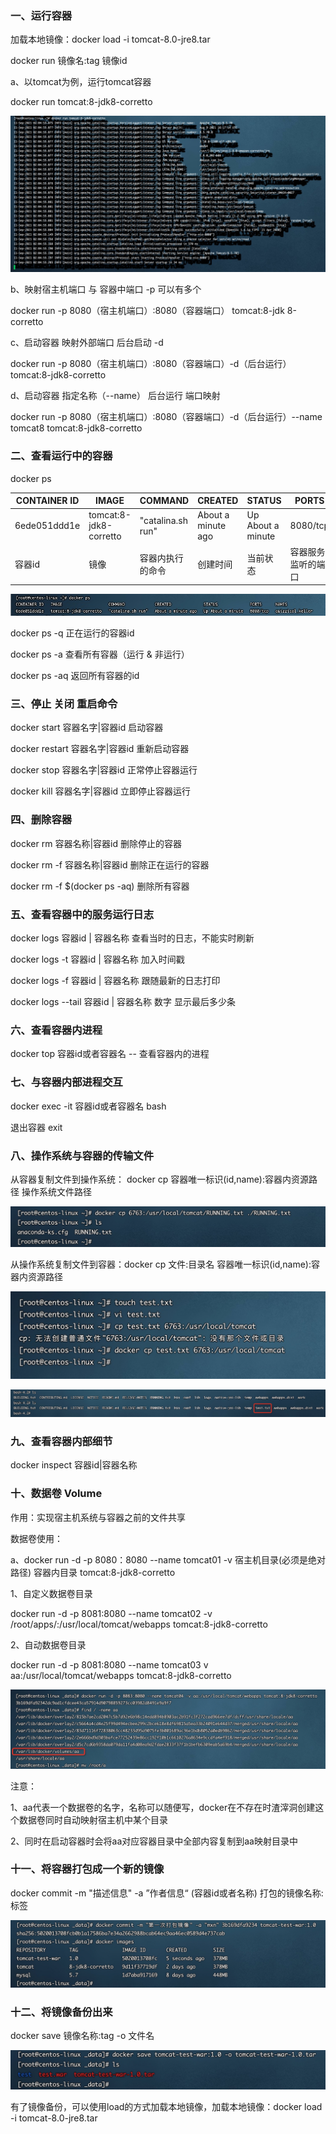 ### 一、运行容器

加载本地镜像：docker load -i tomcat-8.0-jre8.tar

docker run 镜像名:tag 镜像id

a、以tomcat为例，运行tomcat容器

docker run tomcat:8-jdk8-corretto

![image-20210911100534396](./images/image-20210911100534396.png)

b、映射宿主机端口 与 容器中端口 -p 可以有多个

docker run -p 8080（宿主机端口）:8080（容器端口） tomcat:8-jdk 8-corretto 

c、启动容器 映射外部端口 后台启动 -d

docker run -p 8080（宿主机端口）:8080（容器端口）-d（后台运行）  tomcat:8-jdk8-corretto 

d、启动容器 指定名称（--name） 后台运行 端口映射

docker run -p 8080（宿主机端口）:8080（容器端口）-d（后台运行）--name tomcat8  tomcat:8-jdk8-corretto 

### 二、查看运行中的容器

docker ps

| CONTAINER ID | IMAGE                  | COMMAND           | CREATED            | STATUS            | PORTS              | NAMES            |
| ------------ | ---------------------- | ----------------- | ------------------ | ----------------- | ------------------ | ---------------- |
| 6ede051ddd1e | tomcat:8-jdk8-corretto | "catalina.sh run" | About a minute ago | Up About a minute | 8080/tcp           | quizzical_keller |
| 容器id       | 镜像                   | 容器内执行的命令  | 创建时间           | 当前状态          | 容器服务监听的端口 | 容器名称         |

![image-20210911100844006](./images/image-20210911100844006.png)

docker ps -q 正在运行的容器id

docker ps -a 查看所有容器（运行 & 非运行）

docker ps -aq 返回所有容器的id

### 三、停止 关闭 重启命令

docker start 容器名字|容器id 启动容器

docker restart 容器名字|容器id 重新启动容器

docker stop 容器名字|容器id 正常停止容器运行

docker kill 容器名字|容器id 立即停止容器运行

### 四、删除容器

docker rm 容器名称|容器id 	删除停止的容器

docker rm -f 容器名称|容器id 	删除正在运行的容器

docker rm -f $(docker ps -aq)    删除所有容器

### 五、查看容器中的服务运行日志

docker logs 容器id | 容器名称      查看当时的日志，不能实时刷新

docker logs -t 容器id | 容器名称 加入时间戳

docker logs -f 容器id | 容器名称 跟随最新的日志打印

docker logs --tail 容器id | 容器名称 数字 显示最后多少条

### 六、查看容器内进程

docker top 容器id或者容器名  -- 查看容器内的进程

### 七、与容器内部进程交互

docker exec -it 容器id或者容器名 bash

退出容器 exit

### 八、操作系统与容器的传输文件

从容器复制文件到操作系统： docker cp 容器唯一标识(id,name):容器内资源路径 操作系统文件路径 

![image-20210913092416210](./images/image-20210913092416210.png)

从操作系统复制文件到容器：docker cp 文件:目录名 容器唯一标识(id,name):容器内资源路径

![image-20210913092927274](./images/image-20210913092927274.png)

![image-20210913092958022](./images/image-20210913092958022.png)

### 九、查看容器内部细节

docker inspect 容器id|容器名称

### 十、数据卷 Volume

作用：实现宿主机系统与容器之前的文件共享

数据卷使用：

a、docker run -d -p 8080：8080 --name tomcat01 -v 宿主机目录(必须是绝对路径) 容器内目录 tomcat:8-jdk8-corretto 

1、自定义数据卷目录

docker run -d -p 8081:8080 --name tomcat02 -v /root/apps/:/usr/local/tomcat/webapps tomcat:8-jdk8-corretto 

2、自动数据卷目录

docker run -d -p 8081:8080 --name tomcat03 v aa:/usr/local/tomcat/webapps tomcat:8-jdk8-corretto 

![image-20210913095912702](./images/image-20210913095912702.png)

注意：

1、aa代表一个数据卷的名字，名称可以随便写，docker在不存在时渣滓洞创建这个数据卷同时自动映射宿主机中某个目录

2、同时在启动容器时会将aa对应容器目录中全部内容复制到aa映射目录中

### 十一、将容器打包成一个新的镜像

docker commit -m "描述信息" -a ”作者信息“ (容器id或者名称) 打包的镜像名称:标签

![image-20210913100306597](./images/image-20210913100306597.png)

### 十二、将镜像备份出来

docker save 镜像名称:tag -o 文件名

![image-20210913100832957](./images/image-20210913100832957.png)

有了镜像备份，可以使用load的方式加载本地镜像，加载本地镜像：docker load -i tomcat-8.0-jre8.tar
